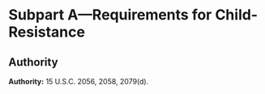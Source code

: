 # Subpart A—Requirements for Child-Resistance

## Authority

**Authority:** 15 U.S.C. 2056, 2058, 2079(d).




